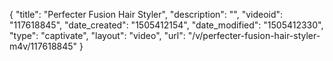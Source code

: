 {
    "title": "Perfecter Fusion Hair Styler",
    "description": "",
    "videoid": "117618845",
    "date_created": "1505412154",
    "date_modified": "1505412330",
    "type": "captivate",
    "layout": "video",
    "url": "\/v\/perfecter-fusion-hair-styler-m4v\/117618845"
}